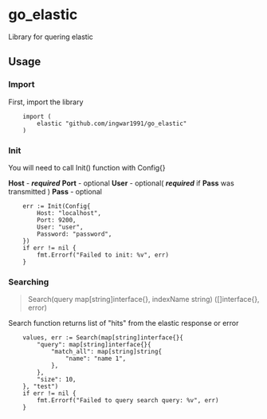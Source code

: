 # go_elastic
Library for quering elastic

## Usage

### Import
First, import the library

```
    import (
        elastic "github.com/ingwar1991/go_elastic"
    )
```

### Init
You will need to call Init() function with Config{}

**Host** - **_required_**
**Port** - optional
**User** - optional( **_required_** if **Pass** was transmitted )
**Pass** - optional

```
    err := Init(Config{
        Host: "localhost",
        Port: 9200,
        User: "user",
        Password: "password",
    })
    if err != nil {
        fmt.Errorf("Failed to init: %v", err)
    }
```

### Searching
> Search(query map[string]interface{}, indexName string) ([]interface{}, error)

Search function returns list of "hits" from the elastic response or error 

```
    values, err := Search(map[string]interface{}{
        "query": map[string]interface{}{
            "match_all": map[string]string{
                "name": "name 1",
            },
        },
        "size": 10,
    }, "test")
    if err != nil {
        fmt.Errorf("Failed to query search query: %v", err)
    }
```

